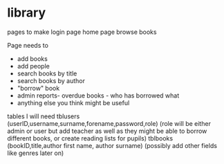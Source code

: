# library


pages to make 
login page
home page
browse books


Page needs to 
- add books
- add people
- search books by title
- search books by author
- "borrow" book
- admin reports- overdue books - who has borrowed what
- anything else you think might be useful


tables I will need
tblusers (userID,username,surname,forename,password,role) (role will be either admin or user but add teacher as well as they might be able to borrow different books, or create reading lists for pupils)
tblbooks (bookID,title,author first name, author surname) (possibly add other fields like genres later on)
